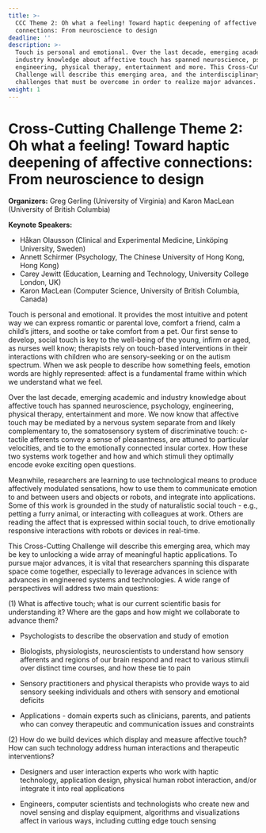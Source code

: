 ```yaml
---
title: >-
  CCC Theme 2: Oh what a feeling! Toward haptic deepening of affective
  connections: From neuroscience to design
deadline: ''
description: >-
  Touch is personal and emotional. Over the last decade, emerging academic and
  industry knowledge about affective touch has spanned neuroscience, psychology,
  engineering, physical therapy, entertainment and more. This Cross-Cutting
  Challenge will describe this emerging area, and the interdisciplinary
  challenges that must be overcome in order to realize major advances.
weight: 1
---
```

# Cross-Cutting Challenge Theme 2: Oh what a feeling! Toward haptic deepening of affective connections: From neuroscience to design

**Organizers:** Greg Gerling (University of Virginia) and Karon MacLean (University of British Columbia)

**Keynote Speakers:**

* Håkan Olausson (Clinical and Experimental Medicine, Linköping University, Sweden)
* Annett Schirmer (Psychology, The Chinese University of Hong Kong, Hong Kong)
* Carey Jewitt (Education, Learning and Technology, University College London, UK)
* Karon MacLean (Computer Science, University of British Columbia, Canada)

Touch is personal and emotional. It provides the most intuitive and potent way we can express romantic or parental love, comfort a friend, calm a child’s jitters, and soothe or take comfort from a pet. Our first sense to develop, social touch is key to the well-being of the young, infirm or aged, as nurses well know; therapists rely on touch-based interventions in their interactions with children who are sensory-seeking or on the autism spectrum. When we ask people to describe how something feels, emotion words are highly represented: affect is a fundamental frame within which we understand what we feel.

Over the last decade, emerging academic and industry knowledge about affective touch has spanned neuroscience, psychology, engineering, physical therapy, entertainment and more. We now know that affective touch may be mediated by a nervous system separate from and likely complementary to, the somatosensory system of discriminative touch: c-tactile afferents convey a sense of pleasantness, are attuned to particular velocities, and tie to the emotionally connected insular cortex. How these two systems work together and how and which stimuli they optimally encode evoke exciting open questions.

Meanwhile, researchers are learning to use technological means to produce affectively modulated sensations, how to use them to communicate emotion to and between users and objects or robots, and integrate into applications. Some of this work is grounded in the study of naturalistic social touch - e.g., petting a furry animal, or interacting with colleagues at work. Others are reading the affect that is expressed within social touch, to drive emotionally responsive interactions with robots or devices in real-time.

This Cross-Cutting Challenge will describe this emerging area, which may be key to unlocking a wide array of meaningful haptic applications. To pursue major advances, it is vital that researchers spanning this disparate space come together, especially to leverage advances in science with advances in engineered systems and technologies. A wide range of perspectives will address two main questions:

(1) What is affective touch; what is our current scientific basis for understanding it? Where are the gaps and how might we collaborate to advance them?

* Psychologists to describe the observation and study of emotion

* Biologists, physiologists, neuroscientists to understand how sensory afferents and regions of our brain respond and react to various stimuli over distinct time courses, and how these tie to pain

* Sensory practitioners and physical therapists who provide ways to aid sensory seeking individuals and others with sensory and emotional deficits

* Applications - domain experts such as clinicians, parents, and patients who can convey therapeutic and communication issues and constraints 

(2) How do we build devices which display and measure affective touch? How can such technology address human interactions and therapeutic interventions?

* Designers and user interaction experts who work with haptic technology, application design, physical human robot interaction, and/or integrate it into real applications

* Engineers, computer scientists and technologists who create new and novel sensing and display equipment, algorithms and visualizations affect in various ways, including cutting edge touch sensing
